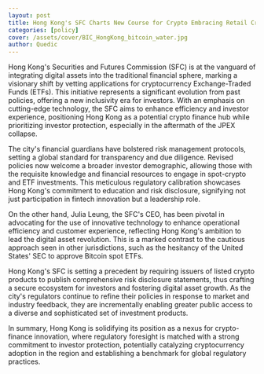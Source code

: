```yaml
---
layout: post
title: Hong Kong's SFC Charts New Course for Crypto Embracing Retail Crypto ETFs with Enhanced Regulatory Vigilance
categories: [policy]
cover: /assets/cover/BIC_HongKong_bitcoin_water.jpg
author: Quedic
---
```


Hong Kong's Securities and Futures Commission (SFC) is at the vanguard of integrating digital assets into the traditional financial sphere, marking a visionary shift by vetting applications for cryptocurrency Exchange-Traded Funds (ETFs). This initiative represents a significant evolution from past policies, offering a new inclusivity era for investors. With an emphasis on cutting-edge technology, the SFC aims to enhance efficiency and investor experience, positioning Hong Kong as a potential crypto finance hub while prioritizing investor protection, especially in the aftermath of the JPEX collapse.

The city's financial guardians have bolstered risk management protocols, setting a global standard for transparency and due diligence. Revised policies now welcome a broader investor demographic, allowing those with the requisite knowledge and financial resources to engage in spot-crypto and ETF investments. This meticulous regulatory calibration showcases Hong Kong's commitment to education and risk disclosure, signifying not just participation in fintech innovation but a leadership role.

On the other hand, Julia Leung, the SFC's CEO, has been pivotal in advocating for the use of innovative technology to enhance operational efficiency and customer experience, reflecting Hong Kong's ambition to lead the digital asset revolution. This is a marked contrast to the cautious approach seen in other jurisdictions, such as the hesitancy of the United States' SEC to approve Bitcoin spot ETFs.

Hong Kong's SFC is setting a precedent by requiring issuers of listed crypto products to publish comprehensive risk disclosure statements, thus crafting a secure ecosystem for investors and fostering digital asset growth. As the city's regulators continue to refine their policies in response to market and industry feedback, they are incrementally enabling greater public access to a diverse and sophisticated set of investment products.

In summary, Hong Kong is solidifying its position as a nexus for crypto-finance innovation, where regulatory foresight is matched with a strong commitment to investor protection, potentially catalyzing cryptocurrency adoption in the region and establishing a benchmark for global regulatory practices.

